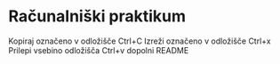 # Računalniški praktikum
Kopiraj označeno v odložišče Ctrl+C
Izreži označeno v odložišče Ctrl+x
Prilepi vsebino odložišča Ctrl+v
dopolni README
